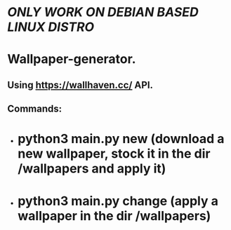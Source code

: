 # *ONLY WORK ON DEBIAN BASED LINUX DISTRO*

# Wallpaper-generator.

## Using https://wallhaven.cc/ API.
## Commands:
- # python3 main.py new (download a new wallpaper, stock it in the dir /wallpapers and apply it)
- # python3 main.py change (apply a wallpaper in the dir /wallpapers)
